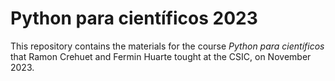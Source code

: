 # Python para científicos 2023
This repository contains the materials for the course _Python para científicos_ that Ramon Crehuet and Fermin Huarte tought at the CSIC, on November 2023.
